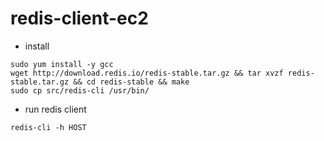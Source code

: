 # redis-client-ec2

- install

```
sudo yum install -y gcc
wget http://download.redis.io/redis-stable.tar.gz && tar xvzf redis-stable.tar.gz && cd redis-stable && make
sudo cp src/redis-cli /usr/bin/
```

- run redis client

```
redis-cli -h HOST
```
